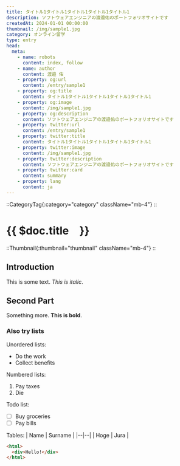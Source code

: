 ```yaml
---
title: タイトル1タイトル1タイトル1タイトル1タイトル1
description: ソフトウェアエンジニアの渡邉佑のポートフォリオサイトです
createdAt: 2024-01-01 00:00:00
thumbnail: /img/sample1.jpg
category: オンライン留学
type: entry
head:
  meta:
    - name: robots
      content: index, follow
    - name: author
      content: 渡邉 佑
    - property: og:url
      content: /entry/sample1
    - property: og:title
      content: タイトル1タイトル1タイトル1タイトル1タイトル1
    - property: og:image
      content: /img/sample1.jpg
    - property: og:description
      content: ソフトウェアエンジニアの渡邉佑のポートフォリオサイトです
    - property: twitter:url
      content: /entry/sample1
    - property: twitter:title
      content: タイトル1タイトル1タイトル1タイトル1タイトル1
    - property: twitter:image
      content: /img/sample1.jpg
    - property: twitter:description
      content: ソフトウェアエンジニアの渡邉佑のポートフォリオサイトです
    - property: twitter:card
      content: summary
    - property: lang
      content: ja
---
```


::CategoryTag{:category="category" className="mb-4"}
::

# {{ $doc.title　}}

::Thumbnail{:thumbnail="thumbnail" className="mb-4"}
::

## Introduction
This is some text. *This is italic*.

## Second Part
Something more. **This is bold**.

### Also try lists
Unordered lists:
 - Do the work
 - Collect benefits

Numbered lists:

 1. Pay taxes
 2. Die

Todo list:
 - [ ] Buy groceries
 - [ ] Pay bills

Tables:
| Name | Surname |
|--|--|
| Hoge | Jura |

```html
<html>
  <div>Hello!</div>
</html>
```